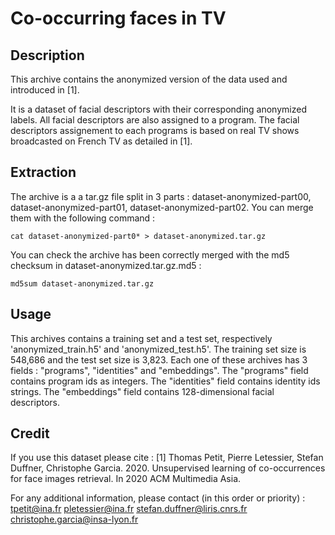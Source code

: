 # Co-occurring faces in TV

## Description
This archive contains the anonymized version of the data used and introduced in [1].

It is a dataset of facial descriptors with their corresponding anonymized labels. All facial descriptors are also assigned to a program. The facial descriptors assignement to each programs is based on real TV shows broadcasted on French TV as detailed in [1].

## Extraction
The archive is a a tar.gz file split in 3 parts : dataset-anonymized-part00, dataset-anonymized-part01, dataset-anonymized-part02.
You can merge them with the following command :
```
cat dataset-anonymized-part0* > dataset-anonymized.tar.gz
```
You can check the archive has been correctly merged with the md5 checksum in dataset-anonymized.tar.gz.md5 :
```
md5sum dataset-anonymized.tar.gz
```

## Usage
This archives contains a training set and a test set, respectively 'anonymized_train.h5' and 'anonymized_test.h5'.
The training set size is 548,686 and the test set size is 3,823.
Each one of these archives has 3 fields : "programs", "identities" and "embeddings".
The "programs" field contains program ids as integers.
The "identities" field contains identity ids strings.
The "embeddings" field contains 128-dimensional facial descriptors.

## Credit
If you use this dataset please cite :
[1] Thomas Petit, Pierre Letessier, Stefan Duffner, Christophe Garcia. 2020. Unsupervised learning of co-occurrences for face images retrieval. In 2020 ACM Multimedia Asia.


For any additional information, please contact (in this order or priority) :
tpetit@ina.fr
pletessier@ina.fr
stefan.duffner@liris.cnrs.fr
christophe.garcia@insa-lyon.fr
 
